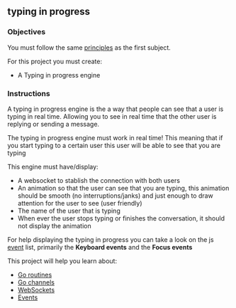 ## typing in progress

### Objectives

You must follow the same [principles](https://public.01-edu.org/subjects/real-time-forum/README.md) as the first subject.

For this project you must create:

- A Typing in progress engine

### Instructions

A typing in progress engine is the a way that people can see that a user is typing in real time. Allowing you to see in real time that the other user is replying or sending a message.

The typing in progress engine must work in real time! This meaning that if you start typing to a certain user this user will be able to see that you are typing

This engine must have/display:

- A websocket to stablish the connection with both users
- An animation so that the user can see that you are typing, this animation should be smooth (no interruptions/janks) and just enough to draw attention for the user to see (user friendly)
- The name of the user that is typing
- When ever the user stops typing or finishes the conversation, it should not display the animation

For help displaying the typing in progress you can take a look on the js [event](https://developer.mozilla.org/en-US/docs/Web/Events) list, primarily the **Keyboard events** and the **Focus events**

This project will help you learn about:

- [Go routines](https://golangbot.com/goroutines/)
- [Go channels](https://medium.com/rungo/anatomy-of-channels-in-go-concurrency-in-go-1ec336086adb)
- [WebSockets](https://en.wikipedia.org/wiki/WebSocket)
- [Events](https://developer.mozilla.org/en-US/docs/Web/Events)
